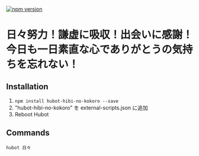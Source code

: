 [![npm version](https://badge.fury.io/js/hubot-hibi-no-kokoro.svg)](http://badge.fury.io/js/hubot-hibi-no-kokoro)

# 日々努力！謙虚に吸収！出会いに感謝！今日も一日素直な心でありがとうの気持ちを忘れない！

## Installation

1. `npm install hubot-hibi-no-kokoro --save`
2. "hubot-hibi-no-kokoro" を external-scripts.json に追加
4. Reboot Hubot

## Commands

```
hubot 日々
```
